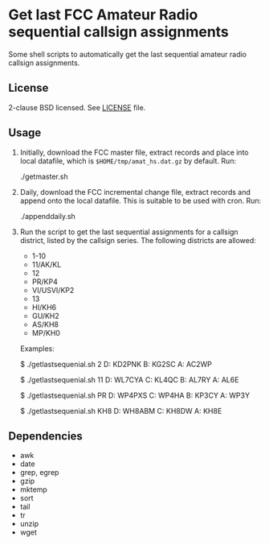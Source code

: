 # Get last FCC Amateur Radio sequential callsign assignments

Some shell scripts to automatically get the last sequential amateur radio
callsign assignments.

## License

2-clause BSD licensed.  See [LICENSE](LICENSE) file.

## Usage

1. Initially, download the FCC master file, extract records and place into
   local datafile, which is `$HOME/tmp/amat_hs.dat.gz` by default.  Run:

    ./getmaster.sh

2. Daily, download the FCC incremental change file, extract records and append
   onto the local datafile.  This is suitable to be used with cron.  Run:

    ./appenddaily.sh

3. Run the script to get the last sequential assignments for a callsign
   district, listed by the callsign series.  The following districts are
   allowed:

   * 1-10
   * 11/AK/KL
   * 12
   * PR/KP4
   * VI/USVI/KP2
   * 13
   * HI/KH6
   * GU/KH2
   * AS/KH8
   * MP/KH0

   Examples:

    $ ./getlastsequenial.sh 2
    D: KD2PNK
    B: KG2SC
    A: AC2WP
    
    $ ./getlastsequenial.sh 11
    D: WL7CYA
    C: KL4QC
    B: AL7RY
    A: AL6E
    
    $ ./getlastsequenial.sh PR
    D: WP4PXS
    C: WP4HA
    B: KP3CY
    A: WP3Y
    
    $ ./getlastsequenial.sh KH8
    D: WH8ABM
    C: KH8DW
    A: KH8E

## Dependencies

* awk
* date
* grep, egrep
* gzip
* mktemp
* sort
* tail
* tr
* unzip
* wget

